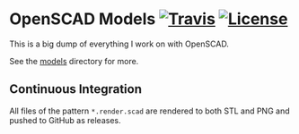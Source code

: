 # OpenSCAD Models [![Travis](https://img.shields.io/travis/jameswilddev/openscad-models.svg)](https://travis-ci.org/jameswilddev/openscad-models) [![License](https://img.shields.io/github/license/jameswilddev/openscad-models.svg)](https://github.com/jameswilddev/openscad-models/blob/master/license)

This is a big dump of everything I work on with OpenSCAD.

See the [models](models) directory for more.

## Continuous Integration

All files of the pattern `*.render.scad` are rendered to both STL and PNG and
pushed to GitHub as releases.
